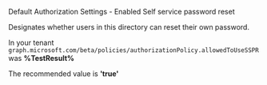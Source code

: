 Default Authorization Settings - Enabled Self service password reset

Designates whether users in this directory can reset their own password.

<!--- Results --->

In your tenant `graph.microsoft.com/beta/policies/authorizationPolicy.allowedToUseSSPR` was **%TestResult%**

The recommended value is **'true'**
